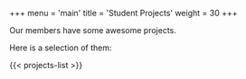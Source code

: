 +++
menu = 'main'
title = 'Student Projects'
weight = 30
+++

Our members have some awesome projects. 

Here is a selection of them:

{{< projects-list >}}
